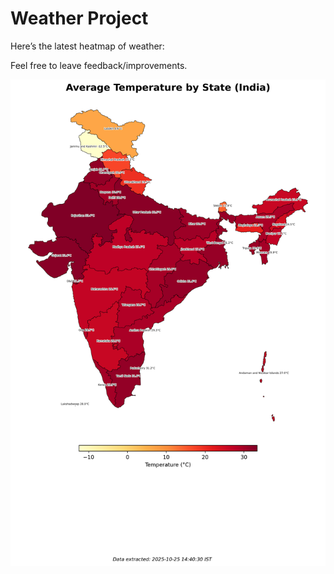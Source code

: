 # Weather Project

Here’s the latest heatmap of weather:

Feel free to leave feedback/improvements.

![India Heatmap](docs/assets/india_heatmap.png?v=FC9408)
